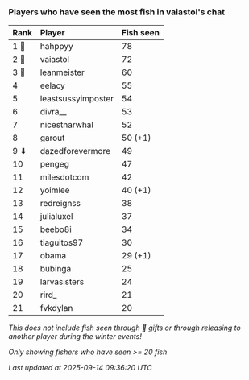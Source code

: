 ### Players who have seen the most fish in vaiastol's chat

| Rank  | Player             | Fish seen |
|:------|:-------------------|:----------|
| 1 🥇  | hahppyy            | 78        |
| 2 🥈  | vaiastol           | 72        |
| 3 🥉  | leanmeister        | 60        |
| 4     | eelacy             | 55        |
| 5     | leastsussyimposter | 54        |
| 6     | divra__            | 53        |
| 7     | nicestnarwhal      | 52        |
| 8     | garout             | 50 (+1)   |
| 9 ⬇   | dazedforevermore   | 49        |
| 10    | pengeg             | 47        |
| 11    | milesdotcom        | 42        |
| 12    | yoimlee            | 40 (+1)   |
| 13    | redreignss         | 38        |
| 14    | julialuxel         | 37        |
| 15    | beebo8i            | 34        |
| 16    | tiaguitos97        | 30        |
| 17    | obama              | 29 (+1)   |
| 18    | bubinga            | 25        |
| 19    | larvasisters       | 24        |
| 20    | rird_              | 21        |
| 21    | fvkdylan           | 20        |

_This does not include fish seen through 🎁 gifts or through releasing to another player during the winter events!_

_Only showing fishers who have seen >= 20 fish_

_Last updated at 2025-09-14 09:36:20 UTC_